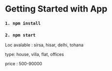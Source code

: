 # Getting Started with App

### `1. npm install`

### `2. npm start`
Loc avalable : sirsa, hisar, delhi, tohana                                                                    

type: house, villa, flat, offices                                                        

price : 500-90000
